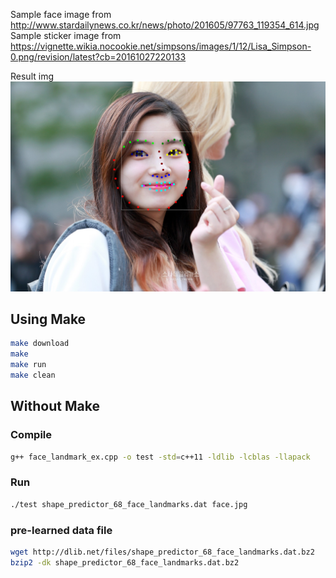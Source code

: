 Sample face image from  
http://www.stardailynews.co.kr/news/photo/201605/97763_119354_614.jpg  
Sample sticker image from  
https://vignette.wikia.nocookie.net/simpsons/images/1/12/Lisa_Simpson-0.png/revision/latest?cb=20161027220133  

Result img  
![Alt text](/dlib/result.png)  

## Using Make  
```bash  
make download  
make  
make run  
make clean  
```  



## Without Make

### Compile  
```bash  
g++ face_landmark_ex.cpp -o test -std=c++11 -ldlib -lcblas -llapack
```  
### Run  
```bash  
./test shape_predictor_68_face_landmarks.dat face.jpg  
```

### pre-learned data file
```bash  
wget http://dlib.net/files/shape_predictor_68_face_landmarks.dat.bz2
bzip2 -dk shape_predictor_68_face_landmarks.dat.bz2
```
